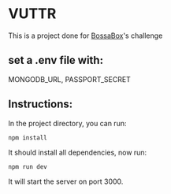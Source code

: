 # VUTTR

This is a project done for [BossaBox](https://bossabox.com)'s challenge

## set a .env file with:

MONGODB_URL, PASSPORT_SECRET

## Instructions:

In the project directory, you can run:

`npm install`

It should install all dependencies, now run:

`npm run dev`

It will start the server on port 3000.
